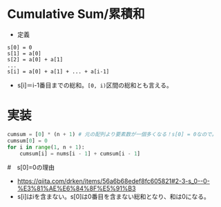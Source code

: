 # Cumulative Sum/累積和
- 定義
```
s[0] = 0
s[1] = a[0]
s[2] = a[0] + a[1]
...
s[i] = a[0] + a[1] + ... + a[i-1]
```
- s[i]＝i-1番目までの総和。`[0, i)`区間の総和とも言える。
# 実装
```py
cumsum = [0] * (n + 1) # 元の配列より要素数が一個多くなる！s[0] = 0なので。
cumsum[0] = 0
for i in range(1, n + 1):
    cumsum[i] = nums[i - 1] + cumsum[i - 1]
```

#　s[0]=0の理由
- https://qiita.com/drken/items/56a6b68edef8fc605821#2-3-s_0--0-%E3%81%AE%E6%84%8F%E5%91%B3
- s[i]はiを含まない。s[0]は0番目を含まない総和となり、和は0になる。